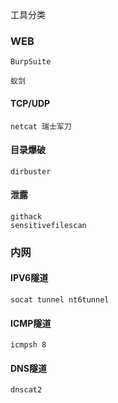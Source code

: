 工具分类



### WEB

`BurpSuite`

`蚁剑`



#### TCP/UDP

```
netcat 瑞士军刀
```



#### 目录爆破

```
dirbuster
```

#### 泄露

```
githack
sensitivefilescan
```



### 







### 内网

#### IPV6隧道

```
socat tunnel nt6tunnel
```



#### ICMP隧道

```
icmpsh 8
```

#### DNS隧道

```
dnscat2
```

